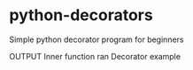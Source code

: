 # python-decorators
Simple python decorator program for beginners


OUTPUT
Inner function ran
Decorator example
